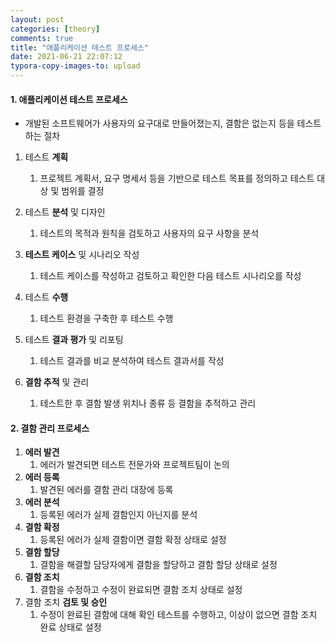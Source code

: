 ```yaml
---
layout: post
categories: [theory]
comments: true
title: "애플리케이션 테스트 프로세스"
date: 2021-06-21 22:07:12
typora-copy-images-to: upload
---
```


#### 1. 애플리케이션 테스트 프로세스

- 개발된 소프트웨어가 사용자의 요구대로 만들어졌는지, 결함은 없는지 등을 테스트하는 절차

1. 테스트 **계획**
   1. 프로젝트 계획서, 요구 명세서 등을 기반으로 테스트 목표를 정의하고 테스트 대상 및 범위를 결정
2. 테스트 **분석** 및 디자인
   1. 테스트의 목적과 원칙을 검토하고 사용자의 요구 사항을 분석
3. **테스트 케이스** 및 시나리오 작성
   1. 테스트 케이스를 작성하고 검토하고 확인한 다음 테스트 시나리오를 작성
4. 테스트 **수행**
   1. 테스트 환경을 구축한 후 테스트 수행
5. 테스트 **결과 평가** 및 리포팅
   1. 테스트 결과를 비교 분석하여 테스트 결과서를 작성

6. **결함 추적** 및 관리
   1. 테스트한 후 결함 발생 위치나 종류 등 결함을 추적하고 관리

#### 2. 결함 관리 프로세스

1. **에러 발견**
   1. 에러가 발견되면 테스트 전문가와 프로젝트팀이 논의
2. **에러 등록**
   1. 발견된 에러를 결함 관리 대장에 등록
3. **에러 분석**
   1. 등록된 에러가 실제 결함인지 아닌지를 분석
4. **결함 확정**
   1. 등록된 에러가 실제 결함이면 결함 확정 상태로 설정 
5. **결함 할당**
   1. 결함을 해결할 담당자에게 결함을 할당하고 결함 할당 상태로 설정
6. **결함 조치**
   1. 결함을 수정하고 수정이 완료되면 결함 조치 상태로 설정
7. 결함 조치 **검토 및 승인** 
   1. 수정이 완료된 결함에 대해 확인 테스트를 수행하고, 이상이 없으면 결함 조치 완료 상태로 설정